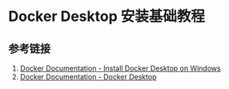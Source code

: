 # Docker Desktop 安装基础教程




## 参考链接
1. [Docker Documentation - Install Docker Desktop on Windows](https://docs.docker.com/desktop/install/windows-install/) 
2. [Docker Documentation - Docker Desktop](https://docs.docker.com/desktop/)